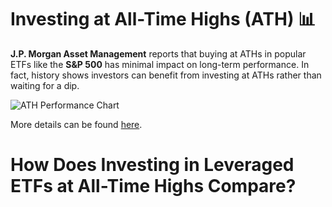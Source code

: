 # Investing at All-Time Highs (ATH) 📊

**J.P. Morgan Asset Management** reports that buying at ATHs in popular ETFs like the **S&P 500** has minimal impact on long-term performance. In fact, history shows investors can benefit from investing at ATHs rather than waiting for a dip.

![ATH Performance Chart]([insert-graphic-link-here](https://www.jpmorgan.com/content/dam/jpmorgan/images/jpma/3-considerations-for-investing-in-a-bull-market/3-considerations-for-investing-in-a-bull-market-chart-3.jpg))

More details can be found [here]([insert-link-here](https://www.jpmorgan.com/insights/markets/top-market-takeaways/3-considerations-for-investing-in-a-bull-market#:~:text=Over%2024%20months%2C%20an%20individual,return%20an%20average%20of%2018.5%25.)).  
  

# How Does Investing in Leveraged ETFs at All-Time Highs Compare?


